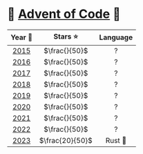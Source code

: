 # 🎄 [Advent of Code](https://adventofcode.com/) 🎄

|                          Year 📅                           |    Stars ⭐     | Language |
| :--------------------------------------------------------: | :-------------: | :------: |
|                   [2015](2015/README.md)                   |  $\frac{}{50}$  |    ?     |
|                   [2016](2016/README.md)                   |  $\frac{}{50}$  |    ?     |
|                   [2017](2017/README.md)                   |  $\frac{}{50}$  |    ?     |
|                   [2018](2018/README.md)                   |  $\frac{}{50}$  |    ?     |
|                   [2019](2019/README.md)                   |  $\frac{}{50}$  |    ?     |
|                   [2020](2020/README.md)                   |  $\frac{}{50}$  |    ?     |
|                   [2021](2021/README.md)                   |  $\frac{}{50}$  |    ?     |
|                   [2022](2022/README.md)                   |  $\frac{}{50}$  |    ?     |
| [2023](/Dyredhead/Advent-Of-Code/blob/main/2023/README.md) | $\frac{20}{50}$ | Rust 🦀  |
